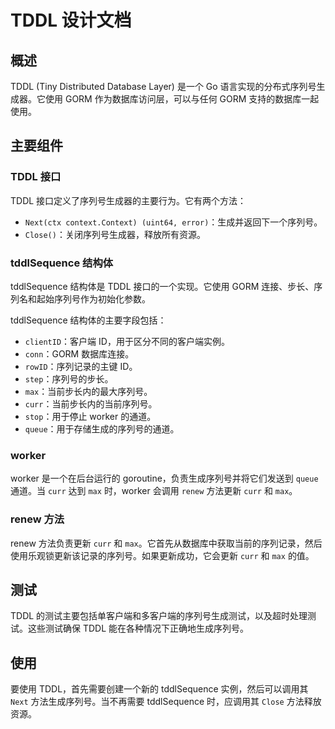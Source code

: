 # TDDL 设计文档

## 概述

TDDL (Tiny Distributed Database Layer) 是一个 Go 语言实现的分布式序列号生成器。它使用 GORM 作为数据库访问层，可以与任何 GORM 支持的数据库一起使用。

## 主要组件

### TDDL 接口

TDDL 接口定义了序列号生成器的主要行为。它有两个方法：

- `Next(ctx context.Context) (uint64, error)`：生成并返回下一个序列号。
- `Close()`：关闭序列号生成器，释放所有资源。

### tddlSequence 结构体

tddlSequence 结构体是 TDDL 接口的一个实现。它使用 GORM 连接、步长、序列名和起始序列号作为初始化参数。

tddlSequence 结构体的主要字段包括：

- `clientID`：客户端 ID，用于区分不同的客户端实例。
- `conn`：GORM 数据库连接。
- `rowID`：序列记录的主键 ID。
- `step`：序列号的步长。
- `max`：当前步长内的最大序列号。
- `curr`：当前步长内的当前序列号。
- `stop`：用于停止 worker 的通道。
- `queue`：用于存储生成的序列号的通道。

### worker

worker 是一个在后台运行的 goroutine，负责生成序列号并将它们发送到 `queue` 通道。当 `curr` 达到 `max` 时，worker 会调用 `renew` 方法更新 `curr` 和 `max`。

### renew 方法

renew 方法负责更新 `curr` 和 `max`。它首先从数据库中获取当前的序列记录，然后使用乐观锁更新该记录的序列号。如果更新成功，它会更新 `curr` 和 `max` 的值。

## 测试

TDDL 的测试主要包括单客户端和多客户端的序列号生成测试，以及超时处理测试。这些测试确保 TDDL 能在各种情况下正确地生成序列号。

## 使用

要使用 TDDL，首先需要创建一个新的 tddlSequence 实例，然后可以调用其 `Next` 方法生成序列号。当不再需要 tddlSequence 时，应调用其 `Close` 方法释放资源。